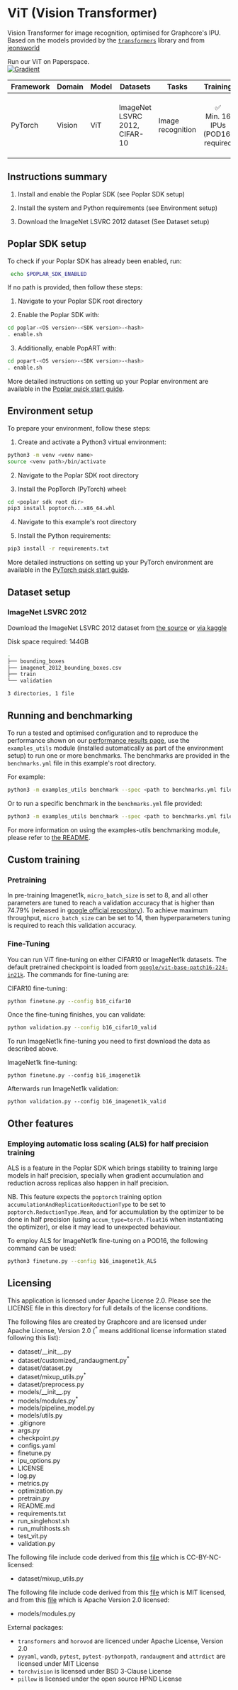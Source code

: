 # ViT (Vision Transformer)
Vision Transformer for image recognition, optimised for Graphcore's IPU.  Based on the models provided by the [`transformers`](https://github.com/huggingface/transformers) library and from [jeonsworld](https://github.com/jeonsworld/ViT-pytorch)

Run our ViT on Paperspace.
<br>
[![Gradient](../../gradient-badge.svg)](https://ipu.dev/3W2Ru39)

| Framework | Domain | Model | Datasets | Tasks | Training | Inference | Reference |
|-----------|--------|-------|----------|-------|----------|-----------|-----------|
| PyTorch | Vision | ViT | ImageNet LSVRC 2012, CIFAR-10 | Image recognition | <p style="text-align: center;">✅ <br> Min. 16 IPUs (POD16) required  | <p style="text-align: center;">❌ | [An Image is Worth 16x16 Words: Transformers for Image Recognition at Scale](https://arxiv.org/abs/2010.11929) |


## Instructions summary

1. Install and enable the Poplar SDK (see Poplar SDK setup)

2. Install the system and Python requirements (see Environment setup)

3. Download the ImageNet LSVRC 2012 dataset (See Dataset setup)


## Poplar SDK setup
To check if your Poplar SDK has already been enabled, run:
```bash
 echo $POPLAR_SDK_ENABLED
 ```

If no path is provided, then follow these steps:
1. Navigate to your Poplar SDK root directory

2. Enable the Poplar SDK with:
```bash
cd poplar-<OS version>-<SDK version>-<hash>
. enable.sh
```

3. Additionally, enable PopART with:
```bash
cd popart-<OS version>-<SDK version>-<hash>
. enable.sh
```

More detailed instructions on setting up your Poplar environment are available in the [Poplar quick start guide](https://docs.graphcore.ai/projects/poplar-quick-start).


## Environment setup
To prepare your environment, follow these steps:

1. Create and activate a Python3 virtual environment:
```bash
python3 -m venv <venv name>
source <venv path>/bin/activate
```

2. Navigate to the Poplar SDK root directory

3. Install the PopTorch (PyTorch) wheel:
```bash
cd <poplar sdk root dir>
pip3 install poptorch...x86_64.whl
```

4. Navigate to this example's root directory

5. Install the Python requirements:
```bash
pip3 install -r requirements.txt
```

More detailed instructions on setting up your PyTorch environment are available in the [PyTorch quick start guide](https://docs.graphcore.ai/projects/pytorch-quick-start).

## Dataset setup
### ImageNet LSVRC 2012
Download the ImageNet LSVRC 2012 dataset from [the source](http://image-net.org/download) or [via kaggle](https://www.kaggle.com/c/imagenet-object-localization-challenge/data)


Disk space required: 144GB

```bash
.
├── bounding_boxes
├── imagenet_2012_bounding_boxes.csv
├── train
└── validation

3 directories, 1 file
```

## Running and benchmarking
To run a tested and optimised configuration and to reproduce the performance shown on our [performance results page](https://www.graphcore.ai/performance-results), use the `examples_utils` module (installed automatically as part of the environment setup) to run one or more benchmarks. The benchmarks are provided in the `benchmarks.yml` file in this example's root directory.

For example:

```bash
python3 -m examples_utils benchmark --spec <path to benchmarks.yml file>
```

Or to run a specific benchmark in the `benchmarks.yml` file provided:

```bash
python3 -m examples_utils benchmark --spec <path to benchmarks.yml file> --benchmark <name of benchmark>
```

For more information on using the examples-utils benchmarking module, please refer to [the README](https://github.com/graphcore/examples-utils/blob/master/examples_utils/benchmarks/README.md).


## Custom training

### Pretraining
In pre-training Imagenet1k, `micro_batch_size` is set to 8, and all other parameters are tuned to reach a validation accuracy that is higher than 74.79% (released in [google official repository](https://github.com/google-research/vision_transformer/issues/62#issuecomment-888993463)). To achieve maximum throughput, `micro_batch_size` can be set to 14, then hyperparameters tuning is required to reach this validation accuracy.

### Fine-Tuning
You can run ViT fine-tuning on either CIFAR10 or ImageNet1k datasets. The default pretrained checkpoint is loaded from [`google/vit-base-patch16-224-in21k`](https://huggingface.co/google/vit-base-patch16-224-in21k). The commands for fine-tuning are:

CIFAR10 fine-tuning:
```bash
python finetune.py --config b16_cifar10
```

Once the fine-tuning finishes, you can validate:
```bash
python validation.py --config b16_cifar10_valid
```

To run ImageNet1k fine-tuning you need to first download the data as described above.

ImageNet1k fine-tuning:
```console
python finetune.py --config b16_imagenet1k
```

Afterwards run ImageNet1k validation:
```console
python validation.py --config b16_imagenet1k_valid
```

## Other features

### Employing automatic loss scaling (ALS) for half precision training

ALS is a feature in the Poplar SDK which brings stability to training large models in half precision, specially when gradient accumulation and reduction across replicas also happen in half precision.

NB. This feature expects the `poptorch` training option `accumulationAndReplicationReductionType` to be set to `poptorch.ReductionType.Mean`, and for accumulation by the optimizer to be done in half precision (using `accum_type=torch.float16` when instantiating the optimizer), or else it may lead to unexpected behaviour.

To employ ALS for ImageNet1k fine-tuning on a POD16, the following command can be used:

```bash
python3 finetune.py --config b16_imagenet1k_ALS
```

## Licensing
This application is licensed under Apache License 2.0.
Please see the LICENSE file in this directory for full details of the license conditions.

The following files are created by Graphcore and are licensed under Apache License, Version 2.0  (<sup>*</sup> means additional license information stated following this list):

* dataset/\_\_init\_\_.py
* dataset/customized_randaugment.py<sup>*</sup>
* dataset/dataset.py
* dataset/mixup_utils.py<sup>*</sup>
* dataset/preprocess.py
* models/\_\_init\_\_.py
* models/modules.py<sup>*</sup>
* models/pipeline_model.py
* models/utils.py
* .gitignore
* args.py
* checkpoint.py
* configs.yaml
* finetune.py
* ipu_options.py
* LICENSE
* log.py
* metrics.py
* optimization.py
* pretrain.py
* README.md
* requirements.txt
* run_singlehost.sh
* run_multihosts.sh
* test_vit.py
* validation.py

The following file include code derived from this [file](https://github.com/facebookresearch/mixup-cifar10/blob/master/train.py) which is CC-BY-NC-licensed:
* dataset/mixup_utils.py

The following file include code derived from this [file](https://github.com/jeonsworld/ViT-pytorch/blob/main/models/modeling.py) which is MIT licensed, and from this [file](https://github.com/facebookresearch/dino/blob/main/vision_transformer.py) which is Apache Version 2.0 licensed:
* models/modules.py

External packages:
- `transformers` and `horovod` are licenced under Apache License, Version 2.0
- `pyyaml`, `wandb`, `pytest`, `pytest-pythonpath`, `randaugment` and `attrdict` are licensed under MIT License
- `torchvision` is licensed under BSD 3-Clause License
- `pillow` is licensed under the open source HPND License
